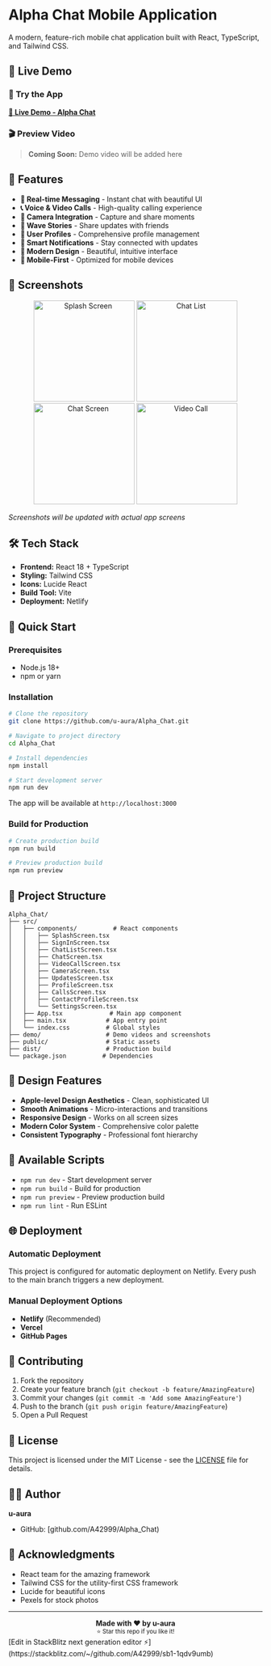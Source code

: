  # Alpha Chat Mobile Application

A modern, feature-rich mobile chat application built with React, TypeScript, and Tailwind CSS.

## 🎥 Live Demo

### 📱 Try the App
**[🚀 Live Demo - Alpha Chat](https://alpha-chat-demo.netlify.app)**

### 🎬 Preview Video
> **Coming Soon:** Demo video will be added here

<!-- Uncomment when you add the demo video -->
<!-- 
![Alpha Chat Demo](./demo/alpha-chat-demo.gif)

Or watch the full video:

https://user-images.githubusercontent.com/your-username/video-id.mp4
-->

## 🚀 Features

- **💬 Real-time Messaging** - Instant chat with beautiful UI
- **📞 Voice & Video Calls** - High-quality calling experience  
- **📸 Camera Integration** - Capture and share moments
- **🌊 Wave Stories** - Share updates with friends
- **👤 User Profiles** - Comprehensive profile management
- **🔔 Smart Notifications** - Stay connected with updates
- **🎨 Modern Design** - Beautiful, intuitive interface
- **📱 Mobile-First** - Optimized for mobile devices

## 📱 Screenshots

<div align="center">
  <img src="https://via.placeholder.com/300x600/4F46E5/FFFFFF?text=Splash+Screen" alt="Splash Screen" width="200"/>
  <img src="https://via.placeholder.com/300x600/10B981/FFFFFF?text=Chat+List" alt="Chat List" width="200"/>
  <img src="https://via.placeholder.com/300x600/F59E0B/FFFFFF?text=Chat+Screen" alt="Chat Screen" width="200"/>
  <img src="https://via.placeholder.com/300x600/EF4444/FFFFFF?text=Video+Call" alt="Video Call" width="200"/>
</div>

*Screenshots will be updated with actual app screens*

## 🛠️ Tech Stack

- **Frontend:** React 18 + TypeScript
- **Styling:** Tailwind CSS
- **Icons:** Lucide React
- **Build Tool:** Vite
- **Deployment:** Netlify

## 🚀 Quick Start

### Prerequisites
- Node.js 18+ 
- npm or yarn

### Installation

```bash
# Clone the repository
git clone https://github.com/u-aura/Alpha_Chat.git

# Navigate to project directory
cd Alpha_Chat

# Install dependencies
npm install

# Start development server
npm run dev
```

The app will be available at `http://localhost:3000`

### Build for Production

```bash
# Create production build
npm run build

# Preview production build
npm run preview
```

## 📂 Project Structure

```
Alpha_Chat/
├── src/
│   ├── components/          # React components
│   │   ├── SplashScreen.tsx
│   │   ├── SignInScreen.tsx
│   │   ├── ChatListScreen.tsx
│   │   ├── ChatScreen.tsx
│   │   ├── VideoCallScreen.tsx
│   │   ├── CameraScreen.tsx
│   │   ├── UpdatesScreen.tsx
│   │   ├── ProfileScreen.tsx
│   │   ├── CallsScreen.tsx
│   │   ├── ContactProfileScreen.tsx
│   │   └── SettingsScreen.tsx
│   ├── App.tsx             # Main app component
│   ├── main.tsx           # App entry point
│   └── index.css          # Global styles
├── demo/                  # Demo videos and screenshots
├── public/                # Static assets
├── dist/                  # Production build
└── package.json          # Dependencies
```

## 🎨 Design Features

- **Apple-level Design Aesthetics** - Clean, sophisticated UI
- **Smooth Animations** - Micro-interactions and transitions
- **Responsive Design** - Works on all screen sizes
- **Modern Color System** - Comprehensive color palette
- **Consistent Typography** - Professional font hierarchy

## 🔧 Available Scripts

- `npm run dev` - Start development server
- `npm run build` - Build for production  
- `npm run preview` - Preview production build
- `npm run lint` - Run ESLint

## 🌐 Deployment

### Automatic Deployment
This project is configured for automatic deployment on Netlify. Every push to the main branch triggers a new deployment.

### Manual Deployment Options
- **Netlify** (Recommended)
- **Vercel** 
- **GitHub Pages**

## 🤝 Contributing

1. Fork the repository
2. Create your feature branch (`git checkout -b feature/AmazingFeature`)
3. Commit your changes (`git commit -m 'Add some AmazingFeature'`)
4. Push to the branch (`git push origin feature/AmazingFeature`)
5. Open a Pull Request

## 📄 License

This project is licensed under the MIT License - see the [LICENSE](LICENSE) file for details.

## 👨‍💻 Author

**u-aura**
- GitHub: [github.com/A42999/Alpha_Chat)

## 🙏 Acknowledgments

- React team for the amazing framework
- Tailwind CSS for the utility-first CSS framework
- Lucide for beautiful icons
- Pexels for stock photos

---

<div align="center">
  <strong>Made with ❤️ by u-aura</strong>
  <br>
  <sub>⭐ Star this repo if you like it!</sub>
</div>
[Edit in StackBlitz next generation editor ⚡️](https://stackblitz.com/~/github.com/A42999/sb1-1qdv9umb)

